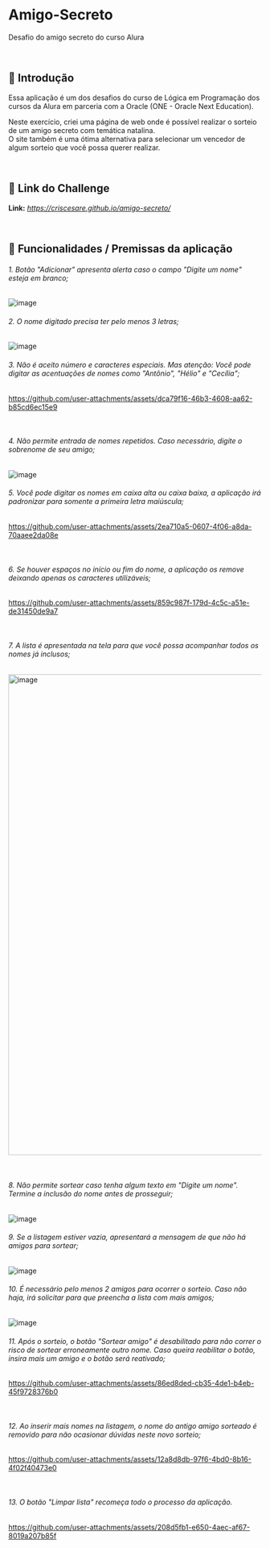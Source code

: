 # Amigo-Secreto
Desafio do amigo secreto do curso Alura

&nbsp;
## **📖 Introdução**

Essa aplicação é um dos desafios do curso de Lógica em Programação dos cursos da Alura em parceria com a Oracle (ONE - Oracle Next Education).

Neste exercício, criei uma página de web onde é possível realizar o sorteio de um amigo secreto com temática natalina.  
O site também é uma ótima alternativa para selecionar um vencedor de algum sorteio que você possa querer realizar.

&nbsp;
## **🔗 Link do Challenge**

**Link:** *https://criscesare.github.io/amigo-secreto/*

&nbsp;
## **💼 Funcionalidades / Premissas da aplicação**

###### 1. Botão "Adicionar" apresenta alerta caso o campo "Digite um nome" esteja em branco;
![image](https://github.com/user-attachments/assets/93416e36-1bd5-44b3-84f1-f7f0983e479b)
&nbsp;
###### 2. O nome digitado precisa ter pelo menos 3 letras;
![image](https://github.com/user-attachments/assets/5dc73e99-4b54-4c5f-bc8b-e7845cf8aefa)
&nbsp;
###### 3. Não é aceito número e caracteres especiais. Mas atenção: Você pode digitar as acentuações de nomes como "Antônio", "Hélio" e "Cecília";
https://github.com/user-attachments/assets/dca79f16-46b3-4608-aa62-b85cd6ec15e9

&nbsp;
###### 4. Não permite entrada de nomes repetidos. Caso necessário, digite o sobrenome de seu amigo;
![image](https://github.com/user-attachments/assets/b9b7913c-5aad-49aa-9708-b9125c5e8e8c)
&nbsp;
###### 5. Você pode digitar os nomes em caixa alta ou caixa baixa, a aplicação irá padronizar para somente a primeira letra maiúscula;
https://github.com/user-attachments/assets/2ea710a5-0607-4f06-a8da-70aaee2da08e

&nbsp;
###### 6. Se houver espaços no início ou fim do nome, a aplicação os remove deixando apenas os caracteres utilizáveis;
https://github.com/user-attachments/assets/859c987f-179d-4c5c-a51e-de31450de9a7

&nbsp;
###### 7. A lista é apresentada na tela para que você possa acompanhar todos os nomes já inclusos;
<img width="954" alt="image" src="https://github.com/user-attachments/assets/02e59415-0114-4530-ab8b-4a5141c80c29" />

&nbsp;
###### 8. Não permite sortear caso tenha algum texto em "Digite um nome". Termine a inclusão do nome antes de prosseguir;
![image](https://github.com/user-attachments/assets/676ccee1-00e6-4aa6-92f6-0fd910e0698f)
&nbsp;
###### 9. Se a listagem estiver vazia, apresentará a mensagem de que não há amigos para sortear;
![image](https://github.com/user-attachments/assets/b5d62359-efe2-4c90-a0ce-b9bb79c97304)
&nbsp;
###### 10. É necessário pelo menos 2 amigos para ocorrer o sorteio. Caso não haja, irá solicitar para que preencha a lista com mais amigos;
![image](https://github.com/user-attachments/assets/39ecab37-af50-44d5-a8d1-a3528a6acdf1)
&nbsp;
###### 11. Após o sorteio, o botão "Sortear amigo" é desabilitado para não correr o risco de sortear erroneamente outro nome. Caso queira reabilitar o botão, insira mais um amigo e o botão será reativado;
https://github.com/user-attachments/assets/86ed8ded-cb35-4de1-b4eb-45f9728376b0

&nbsp;
###### 12. Ao inserir mais nomes na listagem, o nome do antigo amigo sorteado é removido para não ocasionar dúvidas neste novo sorteio;
https://github.com/user-attachments/assets/12a8d8db-97f6-4bd0-8b16-4f02f40473e0

&nbsp;
###### 13. O botão "Limpar lista" recomeça todo o processo da aplicação.
https://github.com/user-attachments/assets/208d5fb1-e650-4aec-af67-8019a207b85f
